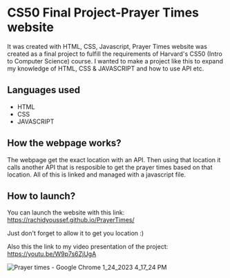 # CS50 Final Project-Prayer Times website

It was created with  HTML, CSS, Javascript, Prayer Times website was created as a final project to fulfill the requirements of Harvard's CS50 (Intro to Computer Science) course.
I wanted to make a project like this to expand my knowledge of HTML, CSS & JAVASCRIPT and how to use API etc.

## Languages used
* HTML
* CSS
* JAVASCRIPT


## How the webpage works?

The webpage get the exact location with an API. Then using that location it calls another API that is resposible to get the prayer times based on that location.
All of this is linked and managed with a javascript file.

## How to launch?

You can launch the website with this link: https://rachidyoussef.github.io/PrayerTimes/

Just don't forget to allow it to get you location :)

Also this the link to my video presentation of the project: https://youtu.be/W9p7s6ZjUgA



![Prayer times - Google Chrome 1_24_2023 4_17_24 PM](https://user-images.githubusercontent.com/80955622/214334750-061f517d-dc6c-4b10-9720-672fc394ad8e.png)
